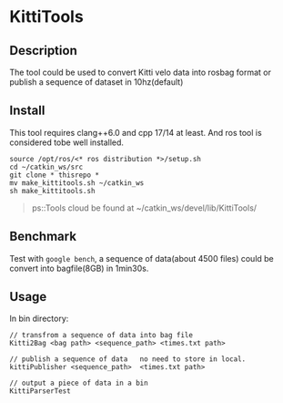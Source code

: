 # KittiTools
## **Description**
The tool could be used to convert Kitti velo data into rosbag format or publish a sequence of dataset in 10hz(default)

## Install
This tool requires clang++6.0 and cpp 17/14 at least. And ros tool is considered tobe well installed.
   
    source /opt/ros/<* ros distribution *>/setup.sh
    cd ~/catkin_ws/src 
    git clone * thisrepo *
    mv make_kittitools.sh ~/catkin_ws
    sh make_kittitools.sh
    
> ps::Tools cloud be found at ~/catkin_ws/devel/lib/KittiTools/ 

## Benchmark
Test with `google bench`, a sequence of data(about 4500 files) could be convert into bagfile(8GB) in 1min30s.

## Usage
In bin directory:

    // transfrom a sequence of data into bag file
    Kitti2Bag <bag path> <sequence_path> <times.txt path>    
    
    // publish a sequence of data   no need to store in local.
    kittiPublisher <sequence_path>  <times.txt path>

    // output a piece of data in a bin
    KittiParserTest
